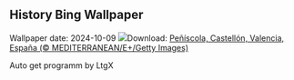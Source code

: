 ## History Bing Wallpaper
Wallpaper date: 2024-10-09
![](https://www.bing.com/th?id=OHR.ValencianCommunityDay_ES-ES3800849139_UHD.jpg&w=1000)Download: [Peñíscola, Castellón, Valencia, España (© MEDITERRANEAN/E+/Getty Images)](https://www.bing.com/th?id=OHR.ValencianCommunityDay_ES-ES3800849139_UHD.jpg)

Auto get programm by LtgX
